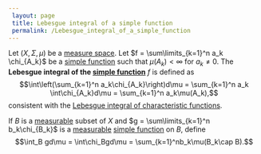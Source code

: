 ```yaml
---
 layout: page
 title: Lebesgue integral of a simple function
 permalink: /Lebesgue_integral_of_a_simple_function
---
```

Let $(X,\Sigma, \mu)$ be a [measure space](https://defsmath.github.io/DefsMath/measure_space). Let $f = \sum\limits_{k=1}^n a_k \chi_{A_k}$ be a [simple function](https://defsmath.github.io/DefsMath/simple_function) such that $\mu(A_k) < \infty$ for $a_k \neq 0$.  The **Lebesgue integral of the [simple function](https://defsmath.github.io/DefsMath/simple_function)** $f$ is defined as $$\int\left(\sum_{k=1}^n a_k\chi_{A_k}\right)d\mu = \sum_{k=1}^n a_k \int\chi_{A_k}d\mu = \sum_{k=1}^n a_k\mu(A_k),$$ consistent with the [Lebesgue integral of characteristic functions](https://defsmath.github.io/DefsMath/Lebesgue_integral_of_characteristic_function).

If $B$ is a [measurable](https://defsmath.github.io/DefsMath/measurable) subset of $X$ and $g = \sum\limits_{k=1}^n b_k\chi_{B_k}$ is a [measurable](https://defsmath.github.io/DefsMath/measurable_function) [simple function](https://defsmath.github.io/DefsMath/simple_function) on $B$, define $$\int_B gd\mu = \int\chi_Bgd\mu = \sum_{k=1}^nb_k\mu(B_k\cap B).$$

